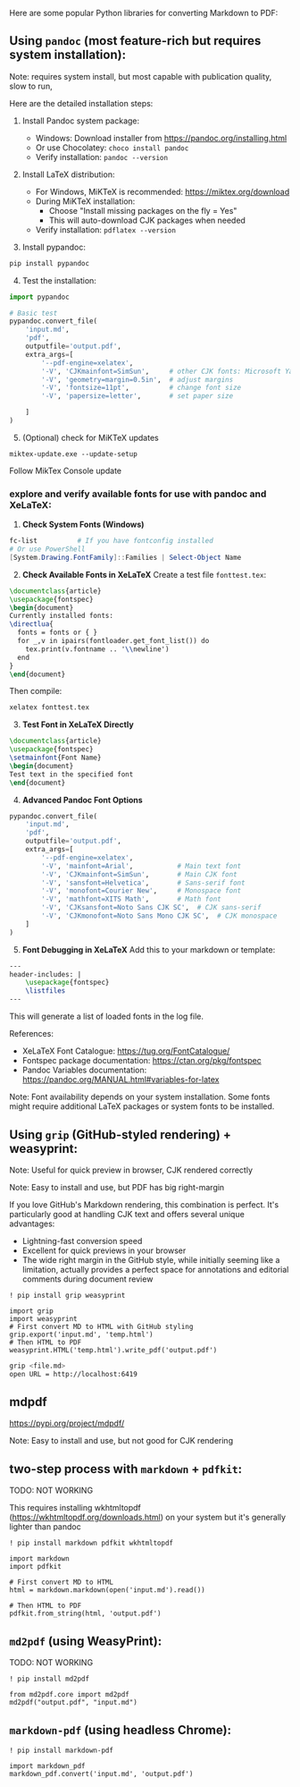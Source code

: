Here are some popular Python libraries for converting Markdown to PDF:

## Using `pandoc` (most feature-rich but requires system installation):

Note: requires system install, but most capable with publication quality, slow to run, 

Here are the detailed installation steps:

1. Install Pandoc system package:
   - Windows: Download installer from https://pandoc.org/installing.html
   - Or use Chocolatey: `choco install pandoc`
   - Verify installation: `pandoc --version`

2. Install LaTeX distribution:
   - For Windows, MiKTeX is recommended: https://miktex.org/download
   - During MiKTeX installation:
     - Choose "Install missing packages on the fly = Yes"
     - This will auto-download CJK packages when needed
   - Verify installation: `pdflatex --version`

3. Install pypandoc:
```bash
pip install pypandoc
```

4. Test the installation:
```python
import pypandoc

# Basic test
pypandoc.convert_file(
    'input.md', 
    'pdf', 
    outputfile='output.pdf',
    extra_args=[
        '--pdf-engine=xelatex',
        '-V', 'CJKmainfont=SimSun',     # other CJK fonts: Microsoft YaHei KaiTi SimHei
        '-V', 'geometry=margin=0.5in',  # adjust margins
        '-V', 'fontsize=11pt',          # change font size
        '-V', 'papersize=letter',       # set paper size        

    ]
)
```


5. (Optional) check for MiKTeX updates
```
miktex-update.exe --update-setup
```
Follow MikTex Console update

### explore and verify available fonts for use with pandoc and XeLaTeX:

1. **Check System Fonts (Windows)**
```powershell
fc-list          # If you have fontconfig installed
# Or use PowerShell
[System.Drawing.FontFamily]::Families | Select-Object Name
```

2. **Check Available Fonts in XeLaTeX**
Create a test file `fonttest.tex`:
```latex
\documentclass{article}
\usepackage{fontspec}
\begin{document}
Currently installed fonts:
\directlua{
  fonts = fonts or { }
  for _,v in ipairs(fontloader.get_font_list()) do
    tex.print(v.fontname .. '\\newline')
  end
}
\end{document}
```

Then compile:
```bash
xelatex fonttest.tex
```

3. **Test Font in XeLaTeX Directly**
```latex
\documentclass{article}
\usepackage{fontspec}
\setmainfont{Font Name}
\begin{document}
Test text in the specified font
\end{document}
```

4. **Advanced Pandoc Font Options**
```python
pypandoc.convert_file(
    'input.md',
    'pdf',
    outputfile='output.pdf',
    extra_args=[
        '--pdf-engine=xelatex',
        '-V', 'mainfont=Arial',           # Main text font
        '-V', 'CJKmainfont=SimSun',       # Main CJK font
        '-V', 'sansfont=Helvetica',       # Sans-serif font
        '-V', 'monofont=Courier New',     # Monospace font
        '-V', 'mathfont=XITS Math',       # Math font
        '-V', 'CJKsansfont=Noto Sans CJK SC',  # CJK sans-serif
        '-V', 'CJKmonofont=Noto Sans Mono CJK SC',  # CJK monospace
    ]
)
```

5. **Font Debugging in XeLaTeX**
Add this to your markdown or template:
```latex
---
header-includes: |
    \usepackage{fontspec}
    \listfiles
---
```

This will generate a list of loaded fonts in the log file.

References:
- XeLaTeX Font Catalogue: https://tug.org/FontCatalogue/
- Fontspec package documentation: https://ctan.org/pkg/fontspec
- Pandoc Variables documentation: https://pandoc.org/MANUAL.html#variables-for-latex

Note: Font availability depends on your system installation. Some fonts might require additional LaTeX packages or system fonts to be installed.

## Using `grip` (GitHub-styled rendering) + weasyprint:

Note: Useful for quick preview in browser, CJK rendered correctly


Note: Easy to install and use, but PDF has big right-margin

If you love GitHub's Markdown rendering, this combination is perfect. It's particularly good at handling CJK text and offers several unique advantages:

- Lightning-fast conversion speed
- Excellent for quick previews in your browser
- The wide right margin in the GitHub style, while initially seeming like a limitation, actually provides a perfect space for annotations and editorial comments during document review


```
! pip install grip weasyprint

import grip
import weasyprint
# First convert MD to HTML with GitHub styling
grip.export('input.md', 'temp.html')
# Then HTML to PDF
weasyprint.HTML('temp.html').write_pdf('output.pdf')
```

```bash
grip <file.md>
open URL = http://localhost:6419
```

## mdpdf

https://pypi.org/project/mdpdf/

Note: Easy to install and use, but not good for CJK rendering

## two-step process with `markdown` + `pdfkit`:

TODO: NOT WORKING

This requires installing wkhtmltopdf (https://wkhtmltopdf.org/downloads.html) on your system but it's generally lighter than pandoc

```
! pip install markdown pdfkit wkhtmltopdf

import markdown
import pdfkit

# First convert MD to HTML
html = markdown.markdown(open('input.md').read())

# Then HTML to PDF
pdfkit.from_string(html, 'output.pdf')
```


## `md2pdf` (using WeasyPrint):

TODO: NOT WORKING

```
! pip install md2pdf

from md2pdf.core import md2pdf
md2pdf("output.pdf", "input.md")
```

## `markdown-pdf` (using headless Chrome):

```
! pip install markdown-pdf

import markdown_pdf
markdown_pdf.convert('input.md', 'output.pdf')

```
